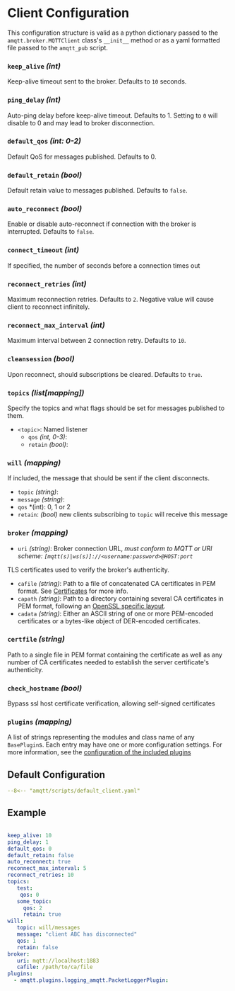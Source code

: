# Client Configuration

This configuration structure is valid as a python dictionary passed to the `amqtt.broker.MQTTClient` class's `__init__` method or
as a yaml formatted file passed to the `amqtt_pub` script.

### `keep_alive` *(int)*

Keep-alive timeout sent to the broker. Defaults to `10` seconds.

### `ping_delay` *(int)*

Auto-ping delay before keep-alive timeout. Defaults to 1. Setting to `0` will disable to 0 and may lead to broker disconnection.

### `default_qos` *(int: 0-2)*

Default QoS for messages published. Defaults to 0.


### `default_retain` *(bool)*

Default retain value to messages published. Defaults to `false`.


### `auto_reconnect` *(bool)*

Enable or disable auto-reconnect if connection with the broker is interrupted. Defaults to `false`.


### `connect_timeout` *(int)*

If specified, the number of seconds before a connection times out 

### `reconnect_retries` *(int)*
 
Maximum reconnection retries. Defaults to `2`. Negative value will cause client to reconnect infinitely.

### `reconnect_max_interval` *(int)*

Maximum interval between 2 connection retry. Defaults to `10`.

### `cleansession` *(bool)*

Upon reconnect, should subscriptions be cleared. Defaults to `true`.

### `topics` *(list[mapping])*

Specify the topics and what flags should be set for messages published to them.

- `<topic>`: Named listener
    - `qos` *(int, 0-3)*: 
    - `retain` *(bool)*: 

### `will` *(mapping)*

If included, the message that should be sent if the client disconnects.

- `topic` *(string)*:
- `message` *(string)*:
- `qos` *(int): 0, 1 or 2
- `retain`: *(bool)* new clients subscribing to `topic` will receive this message

### `broker` *(mapping)*

- `uri` *(string)*: Broker connection URL, *must conform to MQTT or URI scheme: `[mqtt(s)|ws(s)]://<username:password>@HOST:port`*

TLS certificates used to verify the broker's authenticity.

- `cafile` *(string)*:  Path to a file of concatenated CA certificates in PEM format. See [Certificates](https://docs.python.org/3/library/ssl.html#ssl-certificates) for more info.
- `capath` *(string)*:  Path to a directory containing several CA certificates in PEM format, following an [OpenSSL specific layout](https://docs.openssl.org/master/man3/SSL_CTX_load_verify_locations/).
- `cadata` *(string)*:  Either an ASCII string of one or more PEM-encoded certificates or a bytes-like object of DER-encoded certificates.


### `certfile` *(string)*

Path to a single file in PEM format containing the certificate as well as any number of CA certificates needed to establish the server certificate's authenticity.

### `check_hostname` *(bool)*

Bypass ssl host certificate verification, allowing self-signed certificates

### `plugins` *(mapping)*

A list of strings representing the modules and class name of any `BasePlugin`s. Each  entry may have one or more
configuration settings. For more information, see the [configuration of the included plugins](../packaged_plugins.md)


## Default Configuration

```yaml
--8<-- "amqtt/scripts/default_client.yaml"
```

## Example

```yaml

keep_alive: 10
ping_delay: 1
default_qos: 0
default_retain: false
auto_reconnect: true
reconnect_max_interval: 5
reconnect_retries: 10
topics:
   test:
    qos: 0
   some_topic:
     qos: 2
     retain: true
will:
   topic: will/messages
   message: "client ABC has disconnected"
   qos: 1
   retain: false
broker:
   uri: mqtt://localhost:1883
   cafile: /path/to/ca/file
plugins:
  - amqtt.plugins.logging_amqtt.PacketLoggerPlugin:

```

